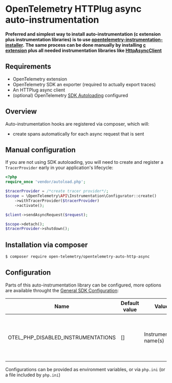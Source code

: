 # OpenTelemetry HTTPlug async auto-instrumentation

**Preferred and simplest way to install auto-instrumentation (c extension plus instrumentation libraries) is to use [opentelemetry-instrumentation-installer](https://github.com/open-telemetry/opentelemetry-php-contrib/tree/main/src/AutoInstrumentationInstaller).**
**The same process can be done manually by installing [c extension](https://github.com/open-telemetry/opentelemetry-php-instrumentation#installation) plus all needed instrumentation libraries like [HttpAsyncClient](#Installation-via-composer)**

## Requirements

* OpenTelemetry extension
* OpenTelemetry SDK an exporter (required to actually export traces)
* An HTTPlug async client
* (optional) OpenTelemetry [SDK Autoloading](https://github.com/open-telemetry/opentelemetry-php/blob/main/examples/autoload_sdk.php) configured

## Overview
Auto-instrumentation hooks are registered via composer, which will:

* create spans automatically for each async request that is sent

## Manual configuration
If you are not using SDK autoloading, you will need to create and register a `TracerProvider` early in your application's lifecycle:

```php
<?php
require_once 'vendor/autoload.php';

$tracerProvider = /*create tracer provider*/;
$scope = \OpenTelemetry\API\Instrumentation\Configurator::create()
    ->withTracerProvider($tracerProvider)
    ->activate();

$client->sendAsyncRequest($request);

$scope->detach();
$tracerProvider->shutdown();
```
## Installation via composer

```bash
$ composer require open-telemetry/opentelemetry-auto-http-async
```

## Configuration

Parts of this auto-instrumentation library can be configured, more options are available throught the 
[General SDK Configuration](https://github.com/open-telemetry/opentelemetry-specification/blob/main/specification/sdk-environment-variables.md#general-sdk-configuration):

| Name                                | Default value | Values                  | Example           | Description                                                                     |
|-------------------------------------|---------------|-------------------------|-------------------|---------------------------------------------------------------------------------|
| OTEL_PHP_DISABLED_INSTRUMENTATIONS  | []            | Instrumentation name(s) | http-async-client | Disable one or more installed auto-instrumentations, names are comma seperated. |

Configurations can be provided as environment variables, or via `php.ini` (or a file included by `php.ini`)
